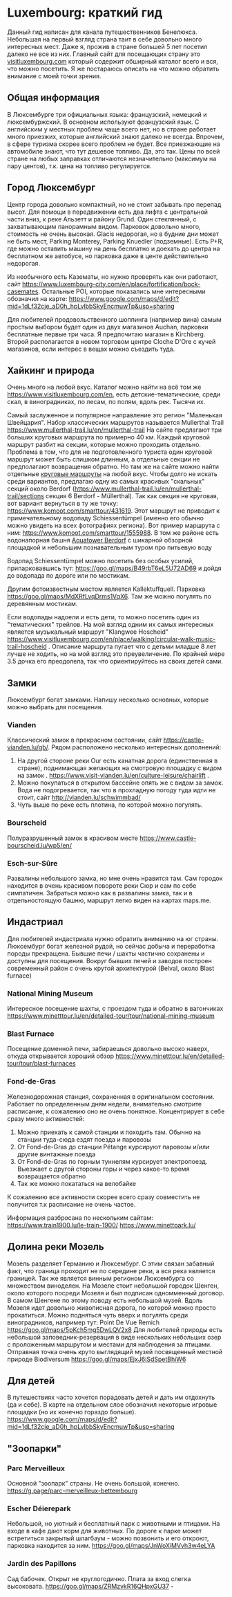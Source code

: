 # Luxembourg: краткий гид

Данный гид написан для канала путешественников Бенелюкса. Небольшая на первый взгляд страна таит в себе довольно много интересных мест. Даже я, прожив в стране большей 5 лет посетил далеко не все из них. 
Главный сайт для посещающих страну это [visitluxembourg.com](https://www.visitluxembourg.com/en) который содержит обширный каталог всего и вся, что можно посетить. Я же постараюсь описать на что можно обратить внимание с моей точки зрения.

## Общая информация
В Люксембурге три официальных языка: французский, немецкий и люксембуржский. В основном используют французский язык. С английским у местных проблем чаще всего нет, но в стране работает много приезжих, которые английский знают далеко не всегда. Впрочем, в сфере туризма скорее всего проблем не будет.
Все приезжающие на автомобиле знают, что тут дешевое топливо. Да, это так. Цены по всей стране на любых заправках отличаются незначительно (максимум на пару центов), т.к. цена на топливо регулируется.

## Город Люксембург
Центр города довольно компактный, но не стоит забывать про перепад высот. Для помощи в передвижении есть два лифта с центральной части вниз, к реке Альзетт и району Grund. Один стеклянный, с захватывающим панорамным видом.
Парковок довольно много, стоимость не очень высокая. Glacis недорогая, но в будние дни может не быть мест, Parking Monterey, Parking Knuedler (подземные). Есть P+R, где можно оставить машину на день бесплатно и доехать до центра на бесплатном же автобусе, но парковка даже в центе действительно недорогая.

Из необычного есть Казематы, но нужно проверять как они работают, сайт https://www.luxembourg-city.com/en/place/fortification/bock-casemates.
Остальные POI, которые показались мне интересными обозначил на карте: https://www.google.com/maps/d/edit?mid=1dLf32cje_aD0h_hpLvlbbSkyEncmuwTp&usp=sharing

Для любителей продовольственного шоппинга (например вина) самым простым выбором будет один из двух магазинов Auchan, парковки бесплатные первые три часа. Я предпочитаю магазин в Kirchberg. Второй располагается в новом торговом центре Cloche D'Ore с кучей магазинов, если интерес в вещах можно съездить туда. 

## Хайкинг и природа
Очень много на любой вкус. Каталог можно найти на всё том же https://www.visitluxembourg.com/en, есть детские-тематические, среди скал, в виноградниках, по лесам, по полям, вдоль рек. Тысячи их.

Самый заслуженное и популярное направление это регион "Маленькая Швейцария". Набор классических маршрутов называется Mullerthal Trail https://www.mullerthal-trail.lu/en/mullerthal-trail 
На сайте предлагают три больших круговых маршрута по примерно 40 км. Каждый круговой маршрут разбит на секции, которые можно проходить отдельно. Проблема в том, что для не подготовленного туриста один круговой маршрут может быть слишком длинным, а отдельные секции не предполагают возвращения обратно. Но там же на сайте можно найти отдельные [круговые маршруты](https://www.mullerthal-trail.lu/en/tours/local-hiking-trails) на любой вкус.
Чтобы долго не искать среди вариантов, предлагаю одну из самых красивых "скальных" секций около Berdorf (https://www.mullerthal-trail.lu/en/mullerthal-trail/sections секция 6 Berdorf - Müllerthal). Так как секция не круговая, вот вариант вернуться в ту же точку: https://www.komoot.com/smarttour/431619.
Этот маршрут не приводит к примечательному водопаду Schiessentümpel (именно его обычно можно увидеть на всех фотографиях региона). Вот пример маршрута с ним: https://www.komoot.com/smarttour/1555988. 
В том же районе есть водонапорная башня [Aquatower Berdorf](https://g.page/aquatower-berdorf) с шикарной обзорной площадкой и небольшим познавательным туром про питьевую воду

Водопад Schiessentümpel можно посетить без особых усилий, припарковавшись тут: https://goo.gl/maps/B49rbT6eL5U72AD69 и дойдя до водопада по дороге или по мостикам.

Другим фотоизвестным местом является Kallektuffquell. Парковка https://goo.gl/maps/MdXRfLvqDrms1VqX6. Там же можно погулять по деревянным мостикам.

Если водопады надоели и есть дети, то можно посетить один из "тематических" трейлов. На мой взгляд одним их самых интересных является музыкальный маршрут "Klangwee Hoscheid" https://www.visitluxembourg.com/en/place/walking/circular-walk-music-trail-hoscheid . Описание маршрута пугает что с детьми младше 8 лет лучше не ходить, но на мой взгляд это преувеличение. По крайней мере 3.5 дочка его преодолела, так что ориентируйтесь на своих детей сами.

## Замки
Люксембург богат замками. Напишу несколько основных, которые можно выбрать для посещения.

### Vianden
Классический замок в прекрасном состоянии, сайт https://castle-vianden.lu/gb/. Рядом расположено несколько интересных дополнений:
1. На другой стороне реки Our есть канатная дорога (единственная в стране), поднимающая желающих на смотровую площадку с видом на замок . https://www.visit-vianden.lu/en/culture-leisure/chairlift .
1. Можно покупаться в открытом бассейне опять же с видом за замок. Вода не подогревается, так что в прохладную погоду туда идти не стоит, сайт http://vianden.lu/schwimmbad/
1. Чуть выше по реке есть плотина, по которой можно погулять.
	
### Bourscheid
Полуразрушенный замок в красивом месте https://www.castle-bourscheid.lu/wp5/en/

### Esch-sur-Sûre
Развалины небольшого замка, но мне очень нравится там. Сам городок находится в очень красивом повороте реки Сюр и сам по себе симпатичен. Забраться можно как в развалины замка, так и в отдельностоящую башню, маршрут легко виден на картах maps.me. 

## Индастриал
Для любителей индастриала нужно обратить вниманию на юг страны. Люксембург богат железной рудой, но сейчас добыча и переработка породы прекращена. Бывшие печи / шахты частично сохранены и доступны для посещения. Вокруг бывших печей и заводов построен современный район с очень крутой архитектурой (Belval, около Blast furnace)

### National Mining Museum
Интересное посещение шахты, с проездом туда и обратно в вагончиках https://www.minetttour.lu/en/detailed-tour/tour/national-mining-museum

### Blast Furnace
Посещение доменной печи, забираешься довольно высоко наверх, откуда открывается хороший обзор https://www.minetttour.lu/en/detailed-tour/tour/blast-furnaces

### Fond-de-Gras
Железнодорожная станция, сохраненная в оригинальном состоянии. Работает по определенным дням недели, внимательно смотрите расписание, к сожалению оно не очень понятное. Концентрирует в себе сразу много активностей:
1. Можно приехать к самой станции и походить там. Обычно на станции туда-сюда ездят поезда и паровозы
1. От Fond-de-Gras до станции Pétange курсируют паровозы и/или другие винтажные поезда
1. От Fond-de-Gras по горным туннелям курсирует электропоезд. Выезжает с другой стороны горы и через какое-то время возвращается обратно
1. Так же можно покататься на велобайке

К сожалению все активности скорее всего сразу совместить не получится т.к расписание не очень частое. 
	
Информация разбросана по нескольким сайтам:
https://www.train1900.lu/le-train-1900/
https://www.minettpark.lu/
	
## Долина реки Мозель
Мозель разделяет Германию и Люксембург. С этим связан забавный факт, что граница проходит не по середине реки, а вся река является границей. Так же является винным регионом Люксембурга со множеством виноделен.
На Мозеле стоит небольшой городок Шенген, около которого посреди Мозеля и был подписан одномменный договор. В самом Шенгене по этому поводу есть небольшой музей.
Вдоль Мозеля идет довольно живописная дорога, по которой можно просто прокатиться. Можно подняться чуть вверх и погулять среди виноградников, например тут: Point De Vue Remich https://goo.gl/maps/5pKch5mg5DwLQV2x8
Для любителей природы есть небольшой заповедник-резервация в виде нескольких небольших озер с проложенным маршрутом и местами для наблюдения за птицами. Отправная точка очень круто выглядящий музей посвященный местной природе Biodiversum https://goo.gl/maps/EjxJ6iSdSpetBhiW6 

## Для детей
В путешествиях часто хочется порадовать детей и дать им отдохнуть (да и себе).
В карте на отдельном слое обозначил некоторые игровые площадки (но их конечно гораздо больше). https://www.google.com/maps/d/edit?mid=1dLf32cje_aD0h_hpLvlbbSkyEncmuwTp&usp=sharing

## "Зоопарки"

### Parc Merveilleux
Основной "зоопарк" страны. Не очень большой, конечно. https://g.page/parc-merveilleux-bettembourg

### Escher Déierepark
Небольшой, но уютный и бесплатный парк с животными и птицами. На входе в кафе дают корм для животных. По дороге к парке может встретиться закрытый шлагбаум - можно позвонить и его откроют, парковка находится за ним. https://goo.gl/maps/JnWoXiMVvh3w4eLYA

### Jardin des Papillons 
Сад бабочек. Открыт не круглогодично. Плата за вход слегка высоковата. https://goo.gl/maps/ZRMzvkR16QHpxGU37 - 
